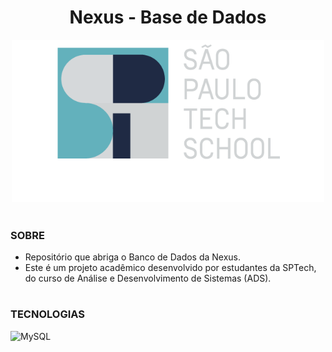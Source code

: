 <h1 align="center">Nexus - Base de Dados</h1>


<p align="center">
  <img src="sptech.png" width="500">
</p>

#
### SOBRE

- Repositório que abriga o Banco de Dados da Nexus.
- Este é um projeto acadêmico desenvolvido por estudantes da SPTech, do curso de Análise e Desenvolvimento de Sistemas (ADS).

#
### TECNOLOGIAS

![MySQL](https://img.shields.io/badge/MySQL-0D1117?style=for-the-badge&logo=mysql&logoColor=white&labelColor=0D1117)&nbsp;

